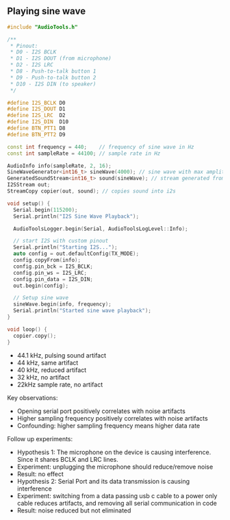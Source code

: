 ## Playing sine wave

```cpp
#include "AudioTools.h"

/**
 * Pinout:
 * D0 - I2S BCLK
 * D1 - I2S DOUT (from microphone)
 * D2 - I2S LRC
 * D8 - Push-to-talk button 1
 * D9 - Push-to-talk button 2
 * D10 - I2S DIN (to speaker)
 */

#define I2S_BCLK D0
#define I2S_DOUT D1
#define I2S_LRC  D2
#define I2S_DIN  D10
#define BTN_PTT1 D8
#define BTN_PTT2 D9

const int frequency = 440;    // frequency of sine wave in Hz
const int sampleRate = 44100; // sample rate in Hz

AudioInfo info(sampleRate, 2, 16);
SineWaveGenerator<int16_t> sineWave(4000); // sine wave with max amplitude of 4000
GeneratedSoundStream<int16_t> sound(sineWave); // stream generated from sine wave
I2SStream out;
StreamCopy copier(out, sound); // copies sound into i2s

void setup() {
  Serial.begin(115200);
  Serial.println("I2S Sine Wave Playback");

  AudioToolsLogger.begin(Serial, AudioToolsLogLevel::Info);

  // start I2S with custom pinout
  Serial.println("Starting I2S...");
  auto config = out.defaultConfig(TX_MODE);
  config.copyFrom(info);
  config.pin_bck = I2S_BCLK;
  config.pin_ws = I2S_LRC;
  config.pin_data = I2S_DIN;
  out.begin(config);

  // Setup sine wave
  sineWave.begin(info, frequency);
  Serial.println("Started sine wave playback");
}

void loop() {
  copier.copy();
}
```

- 44.1 kHz, pulsing sound artifact
- 44 kHz, same artifact
- 40 kHz, reduced artifact
- 32 kHz, no artifact
- 22kHz sample rate, no artifact

Key observations:

- Opening serial port positively correlates with noise artifacts
- Higher sampling frequency positively correlates with noise artifacts
- Confounding: higher sampling frequency means higher data rate

Follow up experiments:

- Hypothesis 1: The microphone on the device is causing interference. Since it shares BCLK and LRC lines.
- Experiment: unplugging the microphone should reduce/remove noise
- Result: no effect
- Hypothesis 2: Serial Port and its data transmission is causing interference
- Experiment: switching from a data passing usb c cable to a power only cable reduces artifacts, and removing all serial communication in code
- Result: noise reduced but not eliminated
